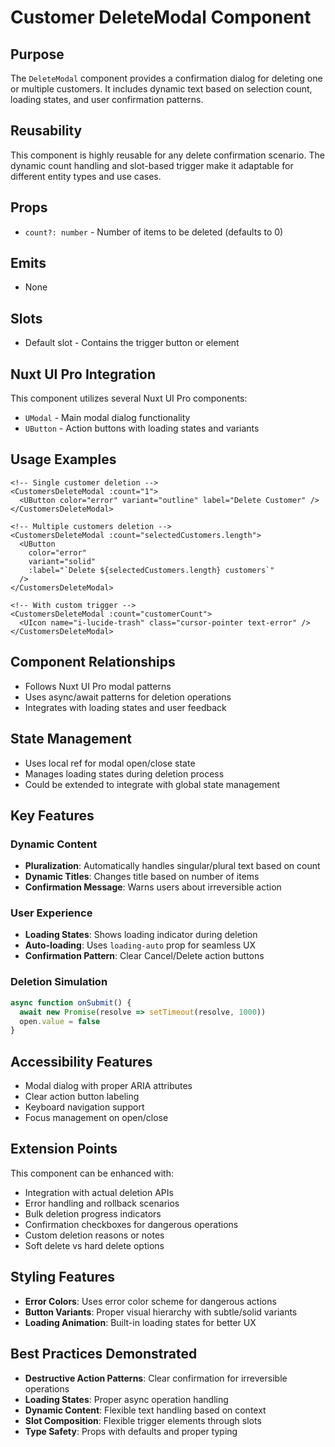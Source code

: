 # Customer DeleteModal Component

## Purpose
The `DeleteModal` component provides a confirmation dialog for deleting one or multiple customers. It includes dynamic text based on selection count, loading states, and user confirmation patterns.

## Reusability
This component is highly reusable for any delete confirmation scenario. The dynamic count handling and slot-based trigger make it adaptable for different entity types and use cases.

## Props
- `count?: number` - Number of items to be deleted (defaults to 0)

## Emits
- None

## Slots
- Default slot - Contains the trigger button or element

## Nuxt UI Pro Integration
This component utilizes several Nuxt UI Pro components:
- `UModal` - Main modal dialog functionality
- `UButton` - Action buttons with loading states and variants

## Usage Examples
```vue
<!-- Single customer deletion -->
<CustomersDeleteModal :count="1">
  <UButton color="error" variant="outline" label="Delete Customer" />
</CustomersDeleteModal>

<!-- Multiple customers deletion -->
<CustomersDeleteModal :count="selectedCustomers.length">
  <UButton 
    color="error" 
    variant="solid" 
    :label="`Delete ${selectedCustomers.length} customers`" 
  />
</CustomersDeleteModal>

<!-- With custom trigger -->
<CustomersDeleteModal :count="customerCount">
  <UIcon name="i-lucide-trash" class="cursor-pointer text-error" />
</CustomersDeleteModal>
```

## Component Relationships
- Follows Nuxt UI Pro modal patterns
- Uses async/await patterns for deletion operations
- Integrates with loading states and user feedback

## State Management
- Uses local ref for modal open/close state
- Manages loading states during deletion process
- Could be extended to integrate with global state management

## Key Features

### Dynamic Content
- **Pluralization**: Automatically handles singular/plural text based on count
- **Dynamic Titles**: Changes title based on number of items
- **Confirmation Message**: Warns users about irreversible action

### User Experience
- **Loading States**: Shows loading indicator during deletion
- **Auto-loading**: Uses `loading-auto` prop for seamless UX
- **Confirmation Pattern**: Clear Cancel/Delete action buttons

### Deletion Simulation
```typescript
async function onSubmit() {
  await new Promise(resolve => setTimeout(resolve, 1000))
  open.value = false
}
```

## Accessibility Features
- Modal dialog with proper ARIA attributes
- Clear action button labeling
- Keyboard navigation support
- Focus management on open/close

## Extension Points
This component can be enhanced with:
- Integration with actual deletion APIs
- Error handling and rollback scenarios
- Bulk deletion progress indicators
- Confirmation checkboxes for dangerous operations
- Custom deletion reasons or notes
- Soft delete vs hard delete options

## Styling Features
- **Error Colors**: Uses error color scheme for dangerous actions
- **Button Variants**: Proper visual hierarchy with subtle/solid variants
- **Loading Animation**: Built-in loading states for better UX

## Best Practices Demonstrated
- **Destructive Action Patterns**: Clear confirmation for irreversible operations
- **Loading States**: Proper async operation handling
- **Dynamic Content**: Flexible text handling based on context
- **Slot Composition**: Flexible trigger elements through slots
- **Type Safety**: Props with defaults and proper typing
